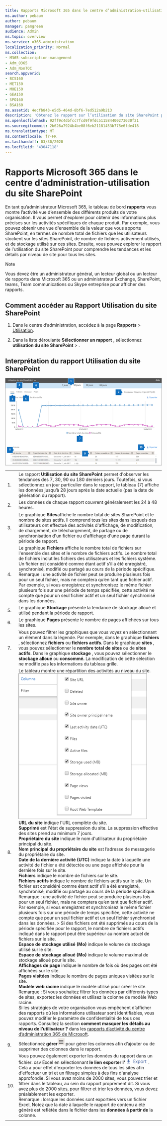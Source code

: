 ```yaml
---
title: Rapports Microsoft 365 dans le centre d’administration-utilisation du site SharePoint
ms.author: pebaum
author: pebaum
manager: pamgreen
audience: Admin
ms.topic: overview
ms.service: o365-administration
localization_priority: Normal
ms.collection:
- M365-subscription-management
- Adm_O365
- Adm_NonTOC
search.appverid:
- BCS160
- MET150
- MOE150
- GEA150
- SPO160
- BSA160
ms.assetid: 4ecfb843-e5d5-464d-8bf6-7ed512a9b213
description: 'Obtenez le rapport sur l’utilisation du site SharePoint pour savoir combien de fichiers stockent les utilisateurs dans les sites SharePoint, combien sont utilisés activement et le stockage total consommé. '
ms.openlocfilehash: 92ff9c4dbfcc7fcd9f9fdc511584400273030f21
ms.sourcegitcommit: 2b626a7924b4be08f6eb21181453b778e6fde418
ms.translationtype: MT
ms.contentlocale: fr-FR
ms.lasthandoff: 03/30/2020
ms.locfileid: "43047118"
---
```

# <a name="microsoft-365-reports-in-the-admin-center---sharepoint-site-usage"></a>Rapports Microsoft 365 dans le centre d’administration-utilisation du site SharePoint

En tant qu’administrateur Microsoft 365, le tableau de bord **rapports** vous montre l’activité vue d’ensemble des différents produits de votre organisation. Il vous permet d'explorer pour obtenir des informations plus précises sur les activités spécifiques de chaque produit. Par exemple, vous pouvez obtenir une vue d'ensemble de la valeur que vous apporte SharePoint, en termes de nombre total de fichiers que les utilisateurs stockent sur les sites SharePoint, de nombre de fichiers activement utilisés, et de stockage utilisé sur ces sites. Ensuite, vous pouvez explorer le rapport de l'utilisation du site SharePoint pour comprendre les tendances et les détails par niveau de site pour tous les sites. 
  
> [!NOTE]
> Vous devez être un administrateur général, un lecteur global ou un lecteur de rapports dans Microsoft 365 ou un administrateur Exchange, SharePoint, teams, Team communications ou Skype entreprise pour afficher des rapports. 
 
## <a name="how-to-get-to-the-sharepoint-site-usage-report"></a>Comment accéder au Rapport Utilisation du site SharePoint

1. Dans le centre d’administration, accédez à la page **Rapports** \> <a href="https://go.microsoft.com/fwlink/p/?linkid=2074756" target="_blank">Utilisation</a>.

    
2. Dans la liste déroulante **Sélectionner un rapport** , sélectionnez **utilisation du site** **SharePoint** \> .
  
## <a name="interpreting-the-sharepoint-site-usage-report"></a>Interprétation du rapport Utilisation du site SharePoint

![SharePoint Site Usage Report](../../media/4f88fb7d-9aa8-470e-9e23-e31caaf77d78.png)
  
|||
|:-----|:-----|
|1.  <br/> |Le rapport **Utilisation du site SharePoint** permet d'observer les tendances des 7, 30, 90 ou 180 derniers jours. Toutefois, si vous sélectionnez un jour particulier dans le rapport, le tableau (7) affiche les données jusqu’à 28 jours après la date actuelle (pas la date de génération du rapport).  <br/> |
|2.  <br/> |Les données de chaque rapport couvrent généralement les 24 à 48 heures. <br/> |
|3.  <br/> |Le graphique **Sites**affiche le nombre total de sites SharePoint et le nombre de sites actifs. Il comprend tous les sites dans lesquels des utilisateurs ont effectué des activités d'affichage, de modification, de chargement, de téléchargement, de partage ou de synchronisation d'un fichier ou d'affichage d'une page durant la période de rapport.  <br/> |
|4.  <br/> |Le graphique **Fichiers** affiche le nombre total de fichiers sur l'ensemble des sites et le nombre de fichiers actifs. Le nombre total de fichiers inclut les fichiers des utilisateurs et les fichiers système. Un fichier est considéré comme étant actif s'il a été enregistré, synchronisé, modifié ou partagé au cours de la période spécifique.  <br/> Remarque : une activité de fichier peut se produire plusieurs fois pour un seul fichier, mais ne comptera qu’en tant que fichier actif. Par exemple, si vous enregistrez et synchronisez le même fichier plusieurs fois sur une période de temps spécifiée, cette activité ne compte que pour un seul fichier actif et un seul fichier synchronisé dans les données.           |
|5.  <br/> |Le graphique **Stockage** présente la tendance de stockage alloué et utilisé pendant la période de rapport.  <br/> |
|6.  <br/> |Le graphique **Pages** présente le nombre de pages affichées sur tous les sites.  <br/> |
|7.  <br/> |Vous pouvez filtrer les graphiques que vous voyez en sélectionnant un élément dans la légende. Par exemple, dans le graphique **fichiers** , sélectionnez **fichiers** ou **fichiers actifs**. Dans le graphique **sites** , vous pouvez sélectionner le **nombre total de sites** ou de **sites actifs**. Dans le graphique **stockage** , vous pouvez sélectionner le **stockage alloué** ou **consommé.** La modification de cette sélection ne modifie pas les informations du tableau grille.  <br/> |
|8.  <br/> | Le tableau montre une répartition des activités au niveau du site.  <br/> ![Options de colonne pour le rapport d’utilisation](../../media/sharepointsite-usage.png)           <br/> **URL du site** indique l'URL complète du site.  <br/> **Supprimé** est l'état de suppression du site. La suppression effective des sites prend au minimum 7 jours.  <br/> **Propriétaire du site** indique le nom d'utilisateur du propriétaire principal du site.  <br/>**Nom principal du propriétaire du site** est l’adresse de messagerie du propriétaire du site.  <br/> **Date de la dernière activité (UTC)** indique la date à laquelle une activité de fichier a été détectée ou une page affichée pour la dernière fois sur le site.  <br/> **Fichiers** indique le nombre de fichiers sur le site.  <br/> **Fichiers actifs** indique le nombre de fichiers actifs sur le site. Un fichier est considéré comme étant actif s'il a été enregistré, synchronisé, modifié ou partagé au cours de la période spécifique.  <br/> Remarque : une activité de fichier peut se produire plusieurs fois pour un seul fichier, mais ne comptera qu’en tant que fichier actif. Par exemple, si vous enregistrez et synchronisez le même fichier plusieurs fois sur une période de temps spécifiée, cette activité ne compte que pour un seul fichier actif et un seul fichier synchronisé dans les données. >  Si des fichiers ont été supprimés au cours de la période spécifiée pour le rapport, le nombre de fichiers actifs indiqué dans le rapport peut être supérieur au nombre actuel de fichiers sur le site.<br/>**Espace de stockage utilisé (Mo)** indique le volume de stockage utilisé sur le site.  <br/> **Espace de stockage alloué (Mo)** indique le volume maximal de stockage alloué pour le site.  <br/> **Affichages de page** indique le nombre de fois où des pages ont été affichées sur le site.  <br/> **Pages visitées** indique le nombre de pages uniques visitées sur le site.  <br/> **Modèle web racine** indique le modèle utilisé pour créer le site.  <br/> Remarque : Si vous souhaitez filtrer les données par différents types de sites, exportez les données et utilisez la colonne de modèle Web racine. <br/>Si les stratégies de votre organisation vous empêchent d’afficher des rapports où les informations utilisateur sont identifiables, vous pouvez modifier le paramètre de confidentialité de tous ces rapports. Consultez la section **comment masquer les détails au niveau de l’utilisateur ?** dans les [rapports d’activité du centre d’administration 365 de Microsoft](activity-reports.md).  <br/> |
|9.  <br/> |Sélectionnez **gérer**![les colonnes](../../media/13d2e536-de88-4db3-80c7-7a3a57298eb4.png) pour gérer les colonnes afin d’ajouter ou de supprimer des colonnes dans le rapport.    <br/> |
|10.  <br/> |Vous pouvez également exporter les données du rapport dans un fichier. csv Excel en sélectionnant **le lien exporter l'** ![exportation](../../media/4dc548cc-8061-48d5-9240-6793affca43a.png) . Cela a pour effet d'exporter les données de tous les sites afin d'effectuer un tri et un filtrage simples à des fins d'analyse approfondie. Si vous avez moins de 2000 sites, vous pouvez trier et filtrer dans le tableau, au sein du rapport proprement dit. Si vous avez plus de 2000 sites, pour filtrer et trier les données, vous devez préalablement les exporter.  <br/> Remarque : lorsque les données sont exportées vers un fichier Excel, Notez que la date à laquelle le rapport de contenu a été généré est reflétée dans le fichier dans les **données à partir de** la colonne.      <br/>   |
|||
   

